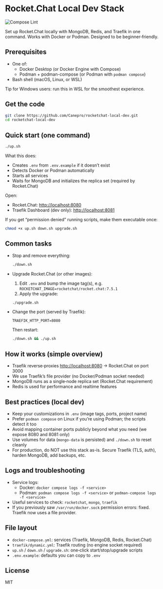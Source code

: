 # Rocket.Chat Local Dev Stack

![Compose Lint](https://github.com/Canepro/rocketchat-local-dev/actions/workflows/compose-lint.yml/badge.svg?branch=main)

Set up Rocket.Chat locally with MongoDB, Redis, and Traefik in one command.
Works with Docker or Podman. Designed to be beginner‑friendly.

## Prerequisites

- One of:
  - Docker Desktop (or Docker Engine with Compose)
  - Podman + podman-compose (or Podman with `podman compose`)
- Bash shell (macOS, Linux, or WSL)

Tip for Windows users: run this in WSL for the smoothest experience.

## Get the code

```bash
git clone https://github.com/Canepro/rocketchat-local-dev.git
cd rocketchat-local-dev
```

## Quick start (one command)

```bash
./up.sh
```

What this does:

- Creates `.env` from `.env.example` if it doesn’t exist
- Detects Docker or Podman automatically
- Starts all services
- Waits for MongoDB and initializes the replica set (required by Rocket.Chat)

Open:

- Rocket.Chat: [http://localhost:8080](http://localhost:8080)
- Traefik Dashboard (dev only): [http://localhost:8081](http://localhost:8081)

If you get “permission denied” running scripts, make them executable once:

```bash
chmod +x up.sh down.sh upgrade.sh
```

## Common tasks

- Stop and remove everything:

  ```bash
  ./down.sh
  ```

- Upgrade Rocket.Chat (or other images):
  1) Edit `.env` and bump the image tag(s), e.g. `ROCKETCHAT_IMAGE=rocketchat/rocket.chat:7.5.1`
  2) Apply the upgrade:

  ```bash
  ./upgrade.sh
  ```

- Change the port (served by Traefik):

  ```env
  TRAEFIK_HTTP_PORT=8080
  ```

  Then restart:

  ```bash
  ./down.sh && ./up.sh
  ```

## How it works (simple overview)

- Traefik reverse‑proxies [http://localhost:8080](http://localhost:8080) → Rocket.Chat on port 3000
- We use Traefik’s file provider (no Docker/Podman socket needed)
- MongoDB runs as a single‑node replica set (Rocket.Chat requirement)
- Redis is used for performance and realtime features

## Best practices (local dev)

- Keep your customizations in `.env` (image tags, ports, project name)
- Prefer `podman compose` on Linux if you’re using Podman; the scripts detect it too
- Avoid mapping container ports publicly beyond what you need (we expose 8080 and 8081 only)
- Use volumes for data (`mongo-data` is persisted) and `./down.sh` to reset cleanly
- For production, do NOT use this stack as-is. Secure Traefik (TLS, auth), harden MongoDB, add backups, etc.

## Logs and troubleshooting

- Service logs:
  - Docker: `docker compose logs -f <service>`
  - Podman: `podman compose logs -f <service>` or `podman-compose logs -f <service>`
- Useful services to check: `rocketchat`, `mongo`, `traefik`
- If you previously saw `/var/run/docker.sock` permission errors: fixed. Traefik now uses a file provider.

## File layout

- `docker-compose.yml`: services (Traefik, MongoDB, Redis, Rocket.Chat)
- `traefik/dynamic.yml`: Traefik routing (no engine socket required)
- `up.sh` / `down.sh` / `upgrade.sh`: one‑click start/stop/upgrade scripts
- `.env.example`: defaults you can copy to `.env`

## License

MIT
